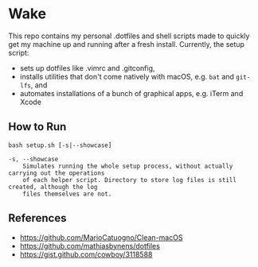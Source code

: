 # Wake
This repo contains my personal .dotfiles and shell scripts made to quickly get my machine up and running after a fresh install. Currently, the setup script:
- sets up dotfiles like .vimrc and .gitconfig,
- installs utilities that don't come natively with macOS, e.g. `bat` and `git-lfs`, and
- automates installations of a bunch of graphical apps, e.g. iTerm and Xcode

## How to Run
```
bash setup.sh [-s|--showcase]

-s, --showcase
    Simulates running the whole setup process, without actually carrying out the operations
    of each helper script. Directory to store log files is still created, although the log
    files themselves are not.
```

## References
- https://github.com/MarioCatuogno/Clean-macOS
- https://github.com/mathiasbynens/dotfiles
- https://gist.github.com/cowboy/3118588
